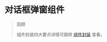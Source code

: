 # 对话框弹窗组件

> 回顾
>
> 组件封装四大要点详情可跳转 [组件封装](/study/package/vue组件设计技巧) 查看。

<Dialog />

## 样式

### 思路

样式方面只写基本样式，其余的放到拓展方法中。如设置预制类，部分样式的取舍由使用者来决定是否要使用。也可以通过 `props` 父组件传参，子组件获取类名覆盖原有样式，或者添加上某个类名。

设置样式时权重尽可能低，方便使用者在父组件中调整组件样式，无需设置过多 `!important` 来覆盖层级。

弹窗后面的浅色遮罩、弹窗的标题、内容、按钮、关闭按钮都是可以在组件内写好的基本样式。

可以通过父组件传递部分字段来渲染子组件，如组件库中最常见的宽高、外边距、全屏大小等。

### 代码示例

- 父组件

  ```vue
  <MyDialog width="200" marginTop="50" fullDialog />
  ```

- 子组件

  ```vue
  <script>
  export default {
    props: {
      width: String,
      marginTop: String,
      fullDialog: Boolean,
    },
    data() {
      return {};
    },
  };
  </script>

  <template>
    <div class="cover">
      <!--fullDialog：传递该字段后让弹窗组件全屏显示-->
      <div
        class="dialog"
        :class="{ fullDialog: fullDialog }"
        :style="{ width: width + 'px', marginTop: marginTop + 'px' }"
      >
        <!-- 标题部分 -->
        <div class="title">
          <div class="default-title">
            {{ title }}
          </div>

          <!-- 关闭按钮 -->
          <span class="close-icon">×</span>
        </div>

        <!-- 内容部分 -->
        <div class="content">
          <div class="default-content">
            {{ content }}
          </div>
        </div>

        <!-- 按钮 -->
        <div class="button">
          <div class="default-button">
            <button>取消</button>
            <button>确认</button>
          </div>
        </div>
      </div>
    </div>
  </template>

  <style scoped>
  .cover {
    position: fixed;
    left: 0;
    right: 0;
    top: 0;
    bottom: 0;
    background-color: rgba(0, 0, 0, 0.5);
  }

  .dialog {
    min-width: 200px;
    background-color: #fff;
    width: 50%;
    margin: 50px auto;
  }

  .dialog.fullDialog {
    width: 100vw !important;
    height: 100vh !important;
    margin: 0 !important;
  }

  .title {
    position: relative;
    padding: 15px;
  }

  /* 预制类 */
  .center .title,
  .center .content {
    text-align: center;
  }
  .close-icon {
    position: absolute;
    right: 15px;
    top: 10px;
  }

  .content {
    padding: 15px;
  }

  .button {
    padding: 15px;
  }

  button {
    margin-right: 15px;
  }
  </style>
  ```

## Slot

### 思路

内容和标题和按钮等部分不一定要写死，而是通过父组件动态传递，如果父组件不传递，则使用默认的内容。

### 代码示例

```vue
<template>
  <div class="cover">
    <!--fullDialog：传递该字段后让弹窗组件全屏显示-->
    <div
      class="dialog"
      :class="{ fullDialog: fullDialog }"
      :style="{ width: width + 'px', marginTop: marginTop + 'px' }"
    >
      <!-- 标题部分 -->
      <div class="title">
        <slot name="title">
          // [!code ++]
          <div class="default-title">
            {{ title }}
          </div>
        </slot>
        // [!code ++]

        <!-- 关闭按钮 -->
        <span class="close-icon">×</span>
      </div>

      <!-- 内容部分 -->
      <div class="content">
        <slot name="content">
          // [!code ++]
          <div class="default-content">
            {{ content }}
          </div>
        </slot>
        // [!code ++]
      </div>
    </div>
  </div>
</template>
```

## 行为

### 思路

把行为一致的事件写在弹窗组件内，作为内置行为。如：

1. 点击叉叉关闭弹窗
2. 点击取消按钮控制组件显隐
3. ......

而控制弹窗显隐则由父组件来决定，因此由父组件传递一个布尔值的变量，弹窗组件接收来 `v-if` 控制。

但是如果我想要子组件来修改值控制显示隐藏，而值是从父组件传递，使用父子组件传参又略显繁琐。如果使用 `vue2` ，可以使用 `.sync` 修饰符来实现子组件修改 `props` 内的值。

点击取消按钮和关闭符号可能父组件想要处理其他事情，因此把变量变为 `false` 后再 `$emit` 提供一个方法给父组件使用。

### 代码示例

- 父组件

  ```vue
  <template>
    <div id="app">
      <MyDialog :show.sync="show" width="200" marginTop="50" @close="closeFn" />
    </div>
  </template>

  <script>
  import MyDialog from "@/components/MyDialog.vue";
  export default {
    data() {
      return {
        show: true,
      };
    },
    components: {
      MyDialog,
    },
    methods: {
      closeFn() {
        console.log(1);
      },
    },
  };
  </script>
  ```

- 子组件

  ```vue
  <script>
  export default {
    props: {
      show: {
        type: Boolean,
        required: true,
      },
      content: {
        type: String,
        default: "默认内容",
      },
      title: {
        type: String,
        default: "默认标题",
      },
      width: String,
      marginTop: String,
      fullDialog: Boolean,
    },
    data() {
      return {};
    },
    methods: {
      close() {
        this.$emit("close");
        this.$emit("update:show", false);
      },
      cancel() {
        this.$emit("update:show", false);
        this.$emit("cancel");
      },
      comfirm() {
        this.$emit("comfirm");
      },
    },
  };
  </script>

  <template>
    <div class="cover" v-if="show">
      <div
        class="dialog"
        :class="{ fullDialog: fullDialog }"
        :style="{ width: width + 'px', marginTop: marginTop + 'px' }"
      >
        <!-- 标题部分 -->
        <div class="title">
          <!-- 插槽传入，有默认标题 -->
          <slot name="title">
            <div class="default-title">
              {{ title }}
            </div>
          </slot>

          <!-- 关闭按钮 -->
          <span class="close-icon" @click="close">×</span>
        </div>

        <!-- 内容部分 -->
        <div class="content">
          <slot name="content">
            <div class="default-content">
              {{ content }}
            </div>
          </slot>
        </div>

        <!-- 按钮 -->
        <div class="button">
          <slot name="button">
            <div class="default-button">
              <button @click="cancel">取消</button>
              <button @click="comfirm">确认</button>
            </div>
          </slot>
        </div>
      </div>
    </div>
  </template>
  ```

### vue3

在 `vue3` 的写法中有部分代码需要修改，例如：

1. 子组件的 `props` 和 `emit` 方法需要修改
2. 父组件中不在通过 `.sync` 修饰符做语法糖处理，而是改为 `v-model:` ，如 `v-model:show="show"`

代码如下所示：

- 子组件

  ```vue
  <script setup>
  import { ref } from "vue";
  defineProps({
    show: {
      type: Boolean,
      required: true,
    },
    content: {
      type: String,
      default: "默认内容",
    },
    title: {
      type: String,
      default: "默认标题",
    },
  });

  const emit = defineEmits(["update:show", "cancel", "close", "comfirm"]);

  const close = () => {
    emit("close");
    emit("update:show", false);
  };

  const cancel = () => {
    emit("update:show", false);
    emit("cancel");
  };

  const comfirm = () => {
    emit("comfirm");
  };
  </script>
  ```

- 父组件

  ```vue
  <MyDialog v-model:show="show" @close="closeFn" />
  ```

## Prop

前面三个方法已经描述了在何种场景何种需求父组件传递什么参数给子组件，这里做个总结。

- 样式类

  可以通过传递类名、部分模块的显隐、部分样式的值等入手

- 插槽类

  通过传递内容来渲染到子组件的特定插槽处

- 行为类

  传递一些变量来操控组件的显示隐藏等

## 拓展

### 阻止滚动

当弹窗弹出时阻止底部的滚动，有两种方法

1. 为 `window` 添加禁止滚动的事件

2. 通过 `css` 在弹窗显示时把超出部分隐藏，取消后恢复

   ```js
   beforeDestory() {
       this.enableScroll()
   },
   methods: {
       disableScroll() {
           const scrollbarWidth = window.innerWidth - document.bodu.clientWidth
           document.body.style.paddingRight = scrollbarWidth + 'px'

           document.body.style.overflow = 'hidden'
       },
       enableScroll() {
           this.body.style.paddingRight = 0
           document.body.style.overflow = 'auto'
       },
   }
   ```

   当页面隐藏超出部分时，右侧滚动条会消失，此时页面整体内容布局会改变，因此可以通过页面宽度减去内容宽度得出的滚动条宽度，然后在隐藏超出部分时作为右边距。

   如果用户未取消就直接去往其他页面，页面超出隐藏的样式不会被清除，因此也要在页面销毁事件中绑定。

### 其他

这个组件可以不用做的那么大而全，已经有很多类似 `ant desing` 的组件库已经实现这些功能了，因此不要考虑大而全，而是从小而美的方向考虑。

比如点击确定按钮可能会有调用接口的可能，因此可以传递一个对象，子组件中该对象默认为空对象。通过判断该对象是否有 `url` 字段，如果有则调用接口，最后通过 `$parent` 把参数返回即可。

## 总体效果

<Iframe url="https://duyidao.github.io/blogweb/#/info/js/dialog" />
